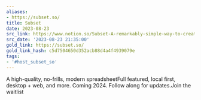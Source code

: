 ```yaml
---
aliases:
- https://subset.so/
title: Subset
date: 2023-08-23
src_link: https://www.notion.so/Subset-A-remarkably-simple-way-to-create-a-spreadsheet-d4e09611367c46bdb46be86e4c7001e8
src_date: '2023-08-23 21:35:00'
gold_link: https://subset.so/
gold_link_hash: c5d7504650d352acb88d4a4f4939079e
tags:
- '#host_subset_so'
---
```


A high-quality, no-frills, modern spreadsheetFull featured, local first, desktop + web, and more. Coming 2024. Follow along for updates.Join the waitlist